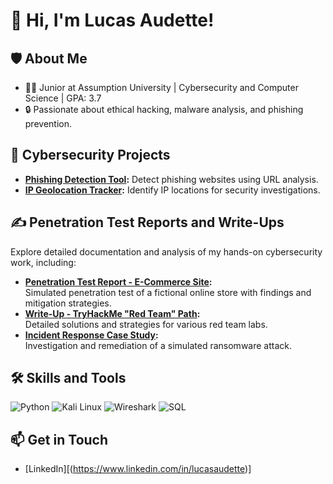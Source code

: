 # 👋 Hi, I'm Lucas Audette!

## 🛡️ About Me
- 🧑‍🎓 Junior at Assumption University | Cybersecurity and Computer Science | GPA: 3.7
- 🔒 Passionate about ethical hacking, malware analysis, and phishing prevention.

## 🚀 Cybersecurity Projects
- **[Phishing Detection Tool](https://github.com/LucasAudette/phishing-detection-tool):** Detect phishing websites using URL analysis.
- **[IP Geolocation Tracker](https://github.com/LucasAudette/ip-geolocation-tool):** Identify IP locations for security investigations.

## ✍️ Penetration Test Reports and Write-Ups
Explore detailed documentation and analysis of my hands-on cybersecurity work, including:
- **[Penetration Test Report - E-Commerce Site](https://github.com/LucasAudette/penetration-test-ecommerce):**  
  Simulated penetration test of a fictional online store with findings and mitigation strategies.
- **[Write-Up - TryHackMe "Red Team" Path](https://github.com/LucasAudette/tryhackme-red-team):**  
  Detailed solutions and strategies for various red team labs.
- **[Incident Response Case Study](https://github.com/LucasAudette/incident-response-case-study):**  
  Investigation and remediation of a simulated ransomware attack.

## 🛠️ Skills and Tools
![Python](https://img.shields.io/badge/-Python-3776AB?logo=python&logoColor=white)
![Kali Linux](https://img.shields.io/badge/-Kali_Linux-557C94?logo=kali-linux&logoColor=white)
![Wireshark](https://img.shields.io/badge/-Wireshark-1679A7?logo=wireshark&logoColor=white)
![SQL](https://img.shields.io/badge/-SQL-336791?logo=postgresql&logoColor=white)

## 📫 Get in Touch
- [LinkedIn][(https://www.linkedin.com/in/lucasaudette)]

